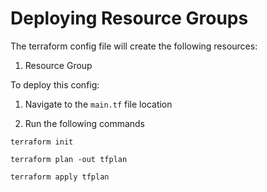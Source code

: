# Deploying Resource Groups

The terraform config file will create the following resources:

1. Resource Group

To deploy this config:

1. Navigate to the `main.tf` file location

2. Run the following commands

```
terraform init

terraform plan -out tfplan

terraform apply tfplan

```